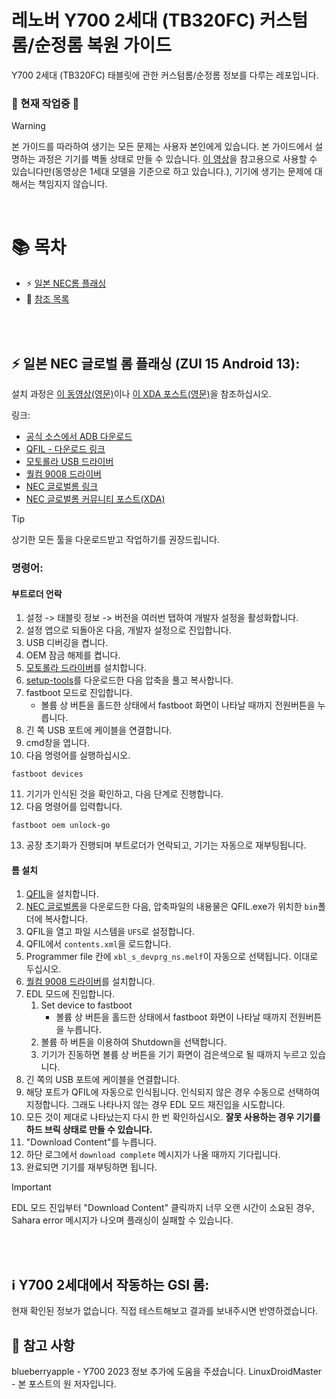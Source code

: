 # 레노버 Y700 2세대 (TB320FC) 커스텀롬/순정롬 복원 가이드

Y700 2세대 (TB320FC) 태블릿에 관한 커스텀롬/순정롬 정보를 다루는 레포입니다.

### 🚧 현재 작업중 🚧

> [!WARNING]
> 본 가이드를 따라하여 생기는 모든 문제는 사용자 본인에게 있습니다. 본 가이드에서 설명하는 과정은 기기를 벽돌 상태로 만들 수 있습니다. [이 영상](https://www.youtube.com/watch?v=VaCjtUDoqXA)을 참고용으로 사용할 수 있습니다만(동영상은 1세대 모델을 기준으로 하고 있습니다.), 기기에 생기는 문제에 대해서는 책임지지 않습니다.

</br>

# 📚 목차

- ⚡ [일본 NEC롬 플래싱](#global-rom)
- 🚀 [참조 목록](#acknowledgements)

<br>
<br>

## ⚡ 일본 NEC 글로벌 롬 플래싱 (ZUI 15 Android 13): <a name=global-rom></a>

설치 과정은 [이 동영상(영문)](https://www.youtube.com/watch?v=VaCjtUDoqXA)이나 [이 XDA 포스트(영문)](https://xdaforums.com/t/guide-unbrick-lenovo-y700-tablet.4509297/)을 참조하십시오.

링크:

- [공식 소스에서 ADB 다운로드](https://developer.android.com/studio/releases/platform-tools?hl=es-419)
- [QFIL - 다운로드 링크](https://qpsttool.com/qpst-tool-v2-7-496)
- [모토롤라 USB 드라이버](https://en-us.support.motorola.com/app/answers/detail/a_id/88481/)
- [퀄컴 9008 드라이버](https://androiddatahost.com/nbyn6)
- [NEC 글로벌롬 링크](https://mirrors.lolinet.com/firmware/nec/NEC_Lavie_Tab_9QHD1/)
- [NEC 글로벌롬 커뮤니티 포스트(XDA)](https://xdaforums.com/t/y700-2023-nec-lavie-tab-9qhd1.4642255/)

> [!TIP]
> 상기한 모든 툴을 다운로드받고 작업하기를 권장드립니다.

### 명령어:

#### 부트로더 언락

1. 설정 -> 태블릿 정보 -> 버전을 여러번 탭하여 개발자 설정을 활성화합니다.
2. 설정 앱으로 되돌아온 다음, 개발자 설정으로 진입합니다.
3. USB 디버깅을 켭니다.
4. OEM 잠금 해제를 켭니다.
5. [모토롤라 드라이버](https://en-us.support.motorola.com/app/answers/detail/a_id/88481/)를 설치합니다.
6. [setup-tools](https://developer.android.com/studio/releases/platform-tools?hl=es-419)를 다운로드한 다음 압축을 풀고 복사합니다.
7. fastboot 모드로 진입합니다.
   - 볼륨 상 버튼을 홀드한 상태에서 fastboot 화면이 나타날 때까지 전원버튼을 누릅니다.
8. 긴 쪽 USB 포트에 케이블을 연결합니다.
9. cmd창을 엽니다.
10. 다음 명령어를 실행하십시오.
```
fastboot devices
```
11. 기기가 인식된 것을 확인하고, 다음 단계로 진행합니다.
12. 다음 명령어를 입력합니다.
```
fastboot oem unlock-go
```
13. 공장 초기화가 진행되며 부트로더가 언락되고, 기기는 자동으로 재부팅됩니다.

#### 롬 설치

1. [QFIL](https://qpsttool.com/qpst-tool-v2-7-496)을 설치합니다.
2. [NEC 글로벌롬](https://mirrors.lolinet.com/firmware/nec/NEC_Lavie_Tab_9QHD1/)을 다운로드한 다음, 압축파일의 내용물은 QFIL.exe가 위치한 `bin`폴더에 복사합니다.
3. QFIL을 열고 파일 시스템을 `UFS`로 설정합니다.
4. QFIL에서 `contents.xml`을 로드합니다.
5. Programmer file 칸에 `xbl_s_devprg_ns.melf`이 자동으로 선택됩니다. 이대로 두십시오.
6. [퀄컴 9008 드라이버](https://androiddatahost.com/nbyn6)를 설치합니다.
7. EDL 모드에 진입합니다.
   1. Set device to fastboot
      - 볼륨 상 버튼을 홀드한 상태에서 fastboot 화면이 나타날 때까지 전원버튼을 누릅니다.
   2. 볼륨 하 버튼을 이용하여 Shutdown을 선택합니다.
   3. 기기가 진동하면 볼륨 상 버튼을 기기 화면이 검은색으로 될 때까지 누르고 있습니다.
8. 긴 쪽의 USB 포트에 케이블을 연결합니다.
9. 해당 포트가 QFIL에 자동으로 인식됩니다. 인식되지 않은 경우 수동으로 선택하여 지정합니다. 그래도 나타나지 않는 경우 EDL 모드 재진입을 시도합니다.
10. 모든 것이 제대로 나타났는지 다시 한 번 확인하십시오. **잘못 사용하는 경우 기기를 하드 브릭 상태로 만들 수 있습니다.**
11. "Download Content"를 누릅니다.
12. 하단 로그에서 `download complete` 메시지가 나올 때까지 기다립니다.
13. 완료되면 기기를 재부팅하면 됩니다.

> [!IMPORTANT]
> EDL 모드 진입부터 "Download Content" 클릭까지 너무 오랜 시간이 소요된 경우, Sahara error 메시지가 나오며 플래싱이 실패할 수 있습니다.

<br>
<br>

## ℹ️ Y700 2세대에서 작동하는 GSI 롬: <a name=info></a>
현재 확인된 정보가 없습니다. 직접 테스트해보고 결과를 보내주시면 반영하겠습니다.



## 🚀 참고 사항 <a name=acknowledgements></a>

blueberryapple - Y700 2023 정보 추가에 도움을 주셨습니다.
LinuxDroidMaster - 본 포스트의 원 저자입니다.
